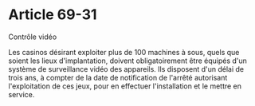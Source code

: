 # Article 69-31

Contrôle vidéo

Les casinos désirant exploiter plus de 100 machines à sous, quels que soient les lieux d'implantation, doivent obligatoirement être équipés d'un système de surveillance vidéo des appareils. Ils disposent d'un délai de trois ans, à compter de la date de notification de l'arrêté autorisant l'exploitation de ces jeux, pour en effectuer l'installation et le mettre en service.
